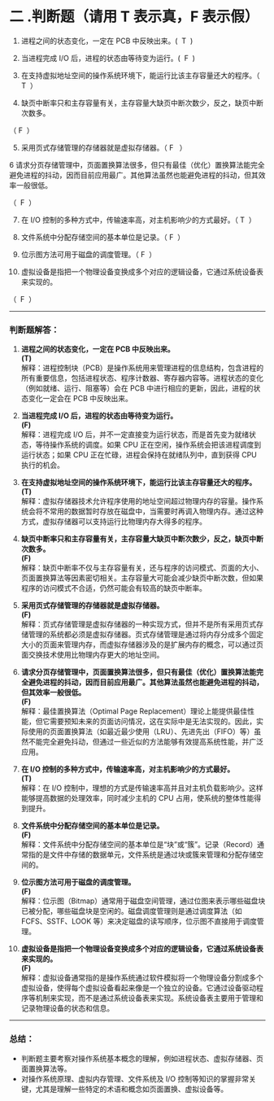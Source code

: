 # 二 .判断题（请用 T 表示真，F 表示假）

1. 进程之间的状态变化，一定在 PCB 中反映出来。(  T  )

2. 当进程完成 I/O 后，进程的状态由等待变为运行。(  F  )

3. 在支持虚拟地址空间的操作系统环境下，能运行比该主存容量还大的程序。（ T  ）

4. 缺页中断率只和主存容量有关，主存容量大缺页中断次数少，反之，缺页中断次数多。

（ F  ）

5. 采用页式存储管理的存储器就是虚拟存储器。（ F   ）

6 请求分页存储管理中，页面置换算法很多，但只有最佳（优化）置换算法能完全避免进程的抖动，因而目前应用最广。其他算法虽然也能避免进程的抖动，但其效率一般很低。

（  F  ）

7. 在 I/O 控制的多种方式中，传输速率高，对主机影响少的方式最好。（ T  ）

8. 文件系统中分配存储空间的基本单位是记录。（ F  ）

9. 位示图方法可用于磁盘的调度管理。（ F  ）

10. 虚拟设备是指把一个物理设备变换成多个对应的逻辑设备，它通过系统设备表来实现的。

（  F  ）

---

### 判断题解答：

1. **进程之间的状态变化，一定在 PCB 中反映出来。**  
   **(T)**  
   解释：进程控制块（PCB）是操作系统用来管理进程的信息结构，包含进程的所有重要信息，包括进程状态、程序计数器、寄存器内容等。进程状态的变化（例如就绪、运行、阻塞等）会在 PCB 中进行相应的更新，因此，进程的状态变化一定会在 PCB 中反映出来。

2. **当进程完成 I/O 后，进程的状态由等待变为运行。**  
   **(F)**  
   解释：进程完成 I/O 后，并不一定直接变为运行状态，而是首先变为就绪状态，等待操作系统的调度。如果 CPU 正在空闲，操作系统会把该进程调度到运行状态；如果 CPU 正在忙碌，进程会保持在就绪队列中，直到获得 CPU 执行的机会。

3. **在支持虚拟地址空间的操作系统环境下，能运行比该主存容量还大的程序。**  
   **(T)**  
   解释：虚拟存储器技术允许程序使用的地址空间超过物理内存的容量。操作系统会将不常用的数据暂时存放在磁盘中，当需要时再调入物理内存。通过这种方式，虚拟存储器可以支持运行比物理内存大得多的程序。

4. **缺页中断率只和主存容量有关，主存容量大缺页中断次数少，反之，缺页中断次数多。**  
   **(F)**  
   解释：缺页中断率不仅与主存容量有关，还与程序的访问模式、页面的大小、页面置换算法等因素密切相关。主存容量大可能会减少缺页中断次数，但如果程序的访问模式不合适，仍然可能会有较高的缺页中断率。

5. **采用页式存储管理的存储器就是虚拟存储器。**  
   **(F)**  
   解释：页式存储管理是虚拟存储器的一种实现方式，但并不是所有采用页式存储管理的系统都必须是虚拟存储器。页式存储管理是通过将内存分成多个固定大小的页面来管理内存，而虚拟存储器涉及的是扩展内存的概念，可以通过页面交换技术使用比物理内存更大的地址空间。

6. **请求分页存储管理中，页面置换算法很多，但只有最佳（优化）置换算法能完全避免进程的抖动，因而目前应用最广。其他算法虽然也能避免进程的抖动，但其效率一般很低。**  
   **(F)**  
   解释：最佳置换算法（Optimal Page Replacement）理论上能提供最佳性能，但它需要预知未来的页面访问情况，这在实际中是无法实现的。因此，实际使用的页面置换算法（如最近最少使用（LRU）、先进先出（FIFO）等）虽然不能完全避免抖动，但通过一些近似的方法能够有效提高系统性能，并广泛应用。

7. **在 I/O 控制的多种方式中，传输速率高，对主机影响少的方式最好。**  
   **(T)**  
   解释：在 I/O 控制中，理想的方式是传输速率高并且对主机负载影响少。这样能够提高数据的处理效率，同时减少主机的 CPU 占用，使系统的整体性能得到提升。

8. **文件系统中分配存储空间的基本单位是记录。**  
   **(F)**  
   解释：文件系统中分配存储空间的基本单位是“块”或“簇”。记录（Record）通常指的是文件中存储的数据单元，文件系统是通过块或簇来管理和分配存储空间的。

9. **位示图方法可用于磁盘的调度管理。**  
   **(F)**  
   解释：位示图（Bitmap）通常用于磁盘空间管理，通过位图来表示哪些磁盘块已被分配，哪些磁盘块是空闲的。磁盘调度管理则是通过调度算法（如 FCFS、SSTF、LOOK 等）来决定磁盘的读写顺序，位示图不直接用于调度管理。

10. **虚拟设备是指把一个物理设备变换成多个对应的逻辑设备，它通过系统设备表来实现的。**  
   **(F)**  
   解释：虚拟设备通常指的是操作系统通过软件模拟将一个物理设备分割成多个虚拟设备，使得每个虚拟设备看起来像是一个独立的设备。它通过设备驱动程序等机制来实现，而不是通过系统设备表来实现。系统设备表主要用于管理和记录物理设备的状态和信息。

---

### 总结：
- 判断题主要考察对操作系统基本概念的理解，例如进程状态、虚拟存储器、页面置换算法等。
- 对操作系统原理、虚拟内存管理、文件系统及 I/O 控制等知识的掌握非常关键，尤其是理解一些特定的术语和概念如页面置换、虚拟设备等。